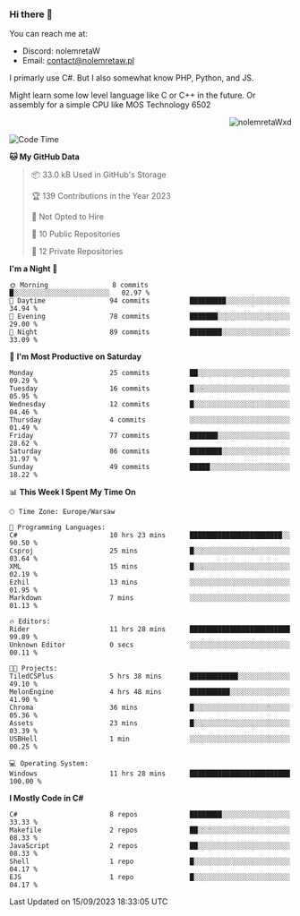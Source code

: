 ### Hi there 👋

You can reach me at:
 - Discord: nolemretaW
 - Email: contact@nolemretaw.pl
 
I primarly use C#. But I also somewhat know PHP, Python, and JS.

Might learn some low level language like C or C++ in the future. Or assembly for a simple CPU like MOS Technology 6502

<p align="right"><img src="https://komarev.com/ghpvc/?username=nolemretaWxd&amp;label=Profile%20views&amp;color=0e75b6&amp;style=flat" alt="nolemretaWxd" /></p>

<!--START_SECTION:waka-->
![Code Time](http://img.shields.io/badge/Code%20Time-77%20hrs%2046%20mins-blue)

**🐱 My GitHub Data** 

> 📦 33.0 kB Used in GitHub's Storage 
 > 
> 🏆 139 Contributions in the Year 2023
 > 
> 🚫 Not Opted to Hire
 > 
> 📜 10 Public Repositories 
 > 
> 🔑 12 Private Repositories 
 > 
**I'm a Night 🦉** 

```text
🌞 Morning                8 commits           █░░░░░░░░░░░░░░░░░░░░░░░░   02.97 % 
🌆 Daytime                94 commits          █████████░░░░░░░░░░░░░░░░   34.94 % 
🌃 Evening                78 commits          ███████░░░░░░░░░░░░░░░░░░   29.00 % 
🌙 Night                  89 commits          ████████░░░░░░░░░░░░░░░░░   33.09 % 
```
📅 **I'm Most Productive on Saturday** 

```text
Monday                   25 commits          ██░░░░░░░░░░░░░░░░░░░░░░░   09.29 % 
Tuesday                  16 commits          █░░░░░░░░░░░░░░░░░░░░░░░░   05.95 % 
Wednesday                12 commits          █░░░░░░░░░░░░░░░░░░░░░░░░   04.46 % 
Thursday                 4 commits           ░░░░░░░░░░░░░░░░░░░░░░░░░   01.49 % 
Friday                   77 commits          ███████░░░░░░░░░░░░░░░░░░   28.62 % 
Saturday                 86 commits          ████████░░░░░░░░░░░░░░░░░   31.97 % 
Sunday                   49 commits          █████░░░░░░░░░░░░░░░░░░░░   18.22 % 
```


📊 **This Week I Spent My Time On** 

```text
🕑︎ Time Zone: Europe/Warsaw

💬 Programming Languages: 
C#                       10 hrs 23 mins      ███████████████████████░░   90.50 % 
Csproj                   25 mins             █░░░░░░░░░░░░░░░░░░░░░░░░   03.64 % 
XML                      15 mins             █░░░░░░░░░░░░░░░░░░░░░░░░   02.19 % 
Ezhil                    13 mins             ░░░░░░░░░░░░░░░░░░░░░░░░░   01.95 % 
Markdown                 7 mins              ░░░░░░░░░░░░░░░░░░░░░░░░░   01.13 % 

🔥 Editors: 
Rider                    11 hrs 28 mins      █████████████████████████   99.89 % 
Unknown Editor           0 secs              ░░░░░░░░░░░░░░░░░░░░░░░░░   00.11 % 

🐱‍💻 Projects: 
TiledCSPlus              5 hrs 38 mins       ████████████░░░░░░░░░░░░░   49.10 % 
MelonEngine              4 hrs 48 mins       ██████████░░░░░░░░░░░░░░░   41.90 % 
Chroma                   36 mins             █░░░░░░░░░░░░░░░░░░░░░░░░   05.36 % 
Assets                   23 mins             █░░░░░░░░░░░░░░░░░░░░░░░░   03.39 % 
USBHell                  1 min               ░░░░░░░░░░░░░░░░░░░░░░░░░   00.25 % 

💻 Operating System: 
Windows                  11 hrs 28 mins      █████████████████████████   100.00 % 
```

**I Mostly Code in C#** 

```text
C#                       8 repos             ████████░░░░░░░░░░░░░░░░░   33.33 % 
Makefile                 2 repos             ██░░░░░░░░░░░░░░░░░░░░░░░   08.33 % 
JavaScript               2 repos             ██░░░░░░░░░░░░░░░░░░░░░░░   08.33 % 
Shell                    1 repo              █░░░░░░░░░░░░░░░░░░░░░░░░   04.17 % 
EJS                      1 repo              █░░░░░░░░░░░░░░░░░░░░░░░░   04.17 % 
```




 Last Updated on 15/09/2023 18:33:05 UTC
<!--END_SECTION:waka-->
